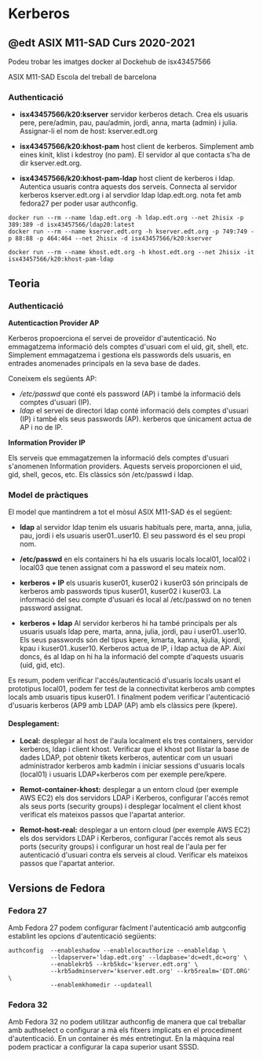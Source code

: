 # Kerberos
## @edt ASIX M11-SAD Curs 2020-2021

Podeu trobar les imatges docker al Dockehub de isx43457566

ASIX M11-SAD Escola del treball de barcelona

### Authenticació

  * **isx43457566/k20:kserver** servidor kerberos detach. Crea els usuaris pere, pere/admin, pau, pau/admin, jordi, anna, marta (admin) i julia. Assignar-li el nom de host: kserver.edt.org

  * **isx43457566/k20:khost-pam** host client de kerberos. Simplement amb eines kinit, klist i kdestroy (no pam). El servidor al que contacta s'ha de dir kserver.edt.org.

  * **isx43457566/k20:khost-pam-ldap** host client de kerberos i ldap. Autentica usuaris contra aquests dos serveis. Connecta al servidor kerberos kserver.edt.org i al servdior ldap ldap.edt.org. nota fet amb fedora27 per poder usar authconfig.

```
docker run --rm --name ldap.edt.org -h ldap.edt.org --net 2hisix -p 389:389 -d isx43457566/ldap20:latest
docker run --rm --name kserver.edt.org -h kserver.edt.org -p 749:749 -p 88:88 -p 464:464 --net 2hisix -d isx43457566/k20:kserver

docker run --rm --name khost.edt.org -h khost.edt.org --net 2hisix -it isx43457566/k20:khost-pam-ldap
```

## Teoria
### Authenticació

**Autenticaction Provider AP**

Kerberos propoerciona el servei de proveïdor d'autenticació. No emmagatzema informació dels comptes d'usuari com el uid, git, shell, etc. Simplement emmagatzema i gestiona els passwords dels usuaris, en entrades anomenades principals en la seva base de dades.

Coneixem els següents AP:

  * */etc/passwd* que conté els password (AP) i també la informació dels comptes d'usuari (IP).
  * *ldap* el servei de directori ldap conté informació dels comptes d'usuari (IP) i també els seus passwords (AP).
    kerberos que únicament actua de AP i no de IP.

**Information Provider IP**

Els serveis que emmagatzemen la informació dels comptes d'usuari s'anomenen Information providers. Aquests serveis proporcionen el uid, gid, shell, gecos, etc. Els clàssics són /etc/passwd i ldap.

### Model de pràctiques

El model que mantindrem a tot el mòsul ASIX M11-SAD és el següent:

   * **ldap** al servidor ldap tenim els usuaris habituals pere, marta, anna, julia, pau, jordi i els usuaris user01..user10. El seu password és el seu propi nom.

   * **/etc/passwd** en els containers hi ha els usuaris locals local01, local02 i local03 que tenen assignat com a password el seu mateix nom.

   * **kerberos + IP** els usuaris kuser01, kuser02 i kuser03 són principals de kerberos amb passwords tipus kuser01, kuser02 i kuser03. La informació del seu compte d'usuari és local al /etc/passwd on no tenen password assignat.

   * **kerberos + ldap** Al servidor kerberos hi ha també principals per als usuaris usuals ldap pere, marta, anna, julia, jordi, pau i user01..user10. Els seus passwords són del tipus kpere, kmarta, kanna, kjulia, kjordi, kpau i kuser01..kuser10. Kerberos actua de IP, i ldap actua de AP. Així doncs, és al ldap on hi ha la informació del compte d'aquests usuaris (uid, gid, etc).

Es resum, podem verificar l'accés/autenticació d'usuaris locals usant el prototipus local01, podem fer test de la connectivitat kerberos amb comptes locals amb usuaris tipus kuser01. I finalment podem verificar l'autenticació d'usuaris kerberos (AP9 amb LDAP (AP) amb els clàssics pere (kpere).


#### Desplegament:

   * **Local:** desplegar al host de l'aula localment els tres containers, servidor kerberos, ldap i client khost. Verificar que el khost pot llistar la base de dades LDAP, pot obtenir tikets kerberos, autenticar com un usuari administrador kerberos amb kadmin i iniciar sessions d'usuaris locals (local01) i usuaris LDAP+kerberos com per exemple pere/kpere.

   * **Remot-container-khost:** desplegar a un entorn cloud (per exemple AWS EC2) els dos servidors LDAP i Kerberos, configurar l'accés remot als seus ports (security groups) i desplegar localment el client khost verificat els mateixos passos que l'apartat anterior.

   * **Remot-host-real:** desplegar a un entorn cloud (per exemple AWS EC2) els dos servidors LDAP i Kerberos, configurar l'accés remot als seus ports (security groups) i configurar un host real de l'aula per fer autenticació d'usuari contra els serveis al cloud. Verificar els mateixos passos que l'apartat anterior.

## Versions de Fedora
### Fedora 27

Amb Fedora 27 podem configurar fàclment l'autenticació amb autgconfig establint les opcions d'autenticació següents:
```
authconfig  --enableshadow --enablelocauthorize --enableldap \
            --ldapserver='ldap.edt.org' --ldapbase='dc=edt,dc=org' \
            --enablekrb5 --krb5kdc='kserver.edt.org' \
            --krb5adminserver='kserver.edt.org' --krb5realm='EDT.ORG' \
            --enablemkhomedir --updateall
```

### Fedora 32

Amb Fedora 32 no podem utilitzar authconfig de manera que cal treballar amb authselect o configurar a mà els fitxers implicats en el procediment d'autenticació. En un container és més entretingut. En la màquina real podem practicar a configurar la capa superior usant SSSD.
